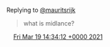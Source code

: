 Replying to [@mauritsrijk](https://twitter.com/mauritsrijk/status/1372860237938581507)

> what is midlance?

<img src="../../media/tweet.ico" width="12" /> [Fri Mar 19 14:34:12 +0000 2021](https://twitter.com/DromerDenker/status/1372919337087033357)